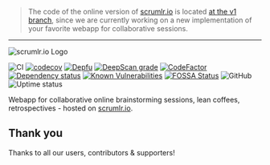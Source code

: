 > The code of the online version of [scrumlr.io](https://scrumlr.io) is located
> [at the v1 branch](https://github.com/scrumlr/scrumlr.io/tree/v1), since we are currently working on a new 
> implementation of your favorite webapp for collaborative sessions.

---

![scrumlr.io Logo](https://raw.githubusercontent.com/scrumlr/scrumlr.io/master/scrumlr.png)

![CI](https://github.com/scrumlr/scrumlr.io/workflows/staging-CI/badge.svg)
[![codecov](https://codecov.io/gh/scrumlr/scrumlr.io/branch/v2/graph/badge.svg)](https://codecov.io/gh/scrumlr/scrumlr.io)
[![Depfu](https://badges.depfu.com/badges/8ecd7c6dfbe0097b4f16a1ecae3b5987/status.svg)](https://depfu.com)
[![DeepScan grade](https://deepscan.io/api/teams/8527/projects/10741/branches/152550/badge/grade.svg)](https://deepscan.io/dashboard#view=project&tid=8527&pid=10741&bid=152550)
[![CodeFactor](https://www.codefactor.io/repository/github/scrumlr/scrumlr.io/badge)](https://www.codefactor.io/repository/github/scrumlr/scrumlr.io)
[![Dependency status](https://badges.depfu.com/badges/8ecd7c6dfbe0097b4f16a1ecae3b5987/overview.svg)](https://depfu.com/github/scrumlr/scrumlr.io?project_id=10585)
[![Known Vulnerabilities](https://snyk.io/test/github/scrumlr/scrumlr.io/badge.svg)](https://snyk.io/test/github/scrumlr/scrumlr.io)
[![FOSSA Status](https://app.fossa.com/api/projects/git%2Bgithub.com%2Fscrumlr%2Fscrumlr.io.svg?type=shield)](https://app.fossa.com/projects/git%2Bgithub.com%2Fscrumlr%2Fscrumlr.io?ref=badge_shield)
![GitHub](https://img.shields.io/github/license/scrumlr/scrumlr.io)
![Uptime status](https://badgen.net/uptime-robot/status/m784173137-600f28cd55b25aff29eff003)

Webapp for collaborative online brainstorming sessions, lean coffees, retrospectives - hosted on [scrumlr.io](https://scrumlr.io).

## Thank you

Thanks to all our users, contributors & supporters!
